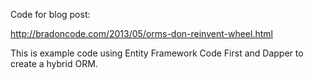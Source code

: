 Code for blog post:

http://bradoncode.com/2013/05/orms-don-reinvent-wheel.html

This is example code using Entity Framework Code First and Dapper to create a hybrid ORM.
